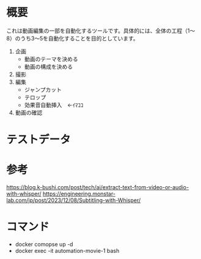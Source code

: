 # 概要
これは動画編集の一部を自動化するツールです。具体的には、全体の工程（1～8）のうち3～5を自動化することを目的としています。

1. 企画
    -  動画のテーマを決める
    -  動画の構成を決める
2. 撮影
3. 編集
    -  ジャンプカット 
    -  テロップ
    -  効果音自動挿入　←ｲﾏｺｺ
4. 動画の確認 

# テストデータ

# 参考
https://blog.k-bushi.com/post/tech/ai/extract-text-from-video-or-audio-with-whisper/
https://engineering.monstar-lab.com/jp/post/2023/12/08/Subtitling-with-Whisper/

# コマンド
- docker comopse up -d
- docker exec -it automation-movie-1 bash
